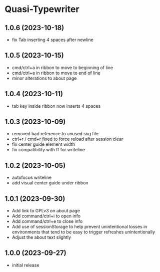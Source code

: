 Quasi-Typewriter
================

1.0.6 (2023-10-18)
------------------

- fix Tab inserting 4 spaces after newline


1.0.5 (2023-10-15)
------------------

- cmd/ctrl+a in ribbon to move to beginning of line
- cmd/ctrl+e in ribbon to move to end of line
- minor alterations to about page


1.0.4 (2023-10-11)
------------------

- tab key inside ribbon now inserts 4 spaces


1.0.3 (2023-10-09)
------------------

- removed bad reference to unused svg file
- ctrl+r / cmd+r fixed to force reload after session clear
- fix center guide element width
- fix compatibility with ff for writeline


1.0.2 (2023-10-05)
------------------

- autofocus writeline
- add visual center guide under ribbon


1.0.1 (2023-09-30)
------------------

- Add link to GPLv3 on about page
- Add command/ctrl+i to open info
- Add command/ctrl+e to close info
- Add use of sessionStorage to help prevent unintentional losses in environments
  that tend to be easy to trigger refreshes unintentionally
- Adjust the about text slightly

1.0.0 (2023-09-27)
------------------

- initial release
